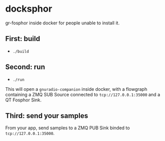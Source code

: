 # docksphor

gr-fosphor inside docker for people unable to install it.

## First: build

* `./build`

## Second: run

* `./run`

This will open a `gnuradio-companion` inside docker,
with a flowgraph containing a ZMQ SUB Source connected to `tcp://127.0.0.1:35000`
and a QT Fosphor Sink.

## Third: send your samples

From your app, send samples to a ZMQ PUB Sink binded to `tcp://127.0.0.1:35000`.
